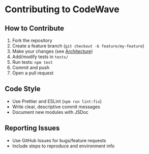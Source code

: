 # Contributing to CodeWave

## How to Contribute
1. Fork the repository
2. Create a feature branch (`git checkout -b feature/my-feature`)
3. Make your changes (see [Architecture](../architecture/overview.md))
4. Add/modify tests in `tests/`
5. Run tests: `npm test`
6. Commit and push
7. Open a pull request

## Code Style
- Use Prettier and ESLint (`npm run lint:fix`)
- Write clear, descriptive commit messages
- Document new modules with JSDoc

## Reporting Issues
- Use GitHub Issues for bugs/feature requests
- Include steps to reproduce and environment info 